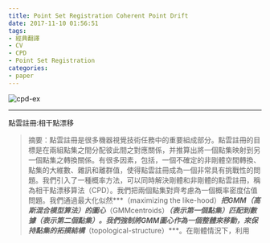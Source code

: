 ```yaml
---
title: Point Set Registration Coherent Point Drift
date: 2017-11-10 01:56:51
tags:
- 經典翻譯
- CV
- CPD
- Point Set Registration
categories:
- paper
---
```



![cpd-ex](cpd.PNG)


----------
點雲註冊:相干點漂移

>摘要：點雲註冊是很多機器視覺技術任務中的重要組成部分。點雲註冊的目標是在兩組點集之間分配彼此間之對應關係，并推算出將一個點集映射到另一個點集之轉換關係。有很多因素，包括，一個不確定的非剛體空間轉換、點集的大維數、雜訊和離群值，使得點雲註冊成為一個非常具有挑戰性的問題。我們引入了一種概率方法，可以同時解決剛體和非剛體的點雲註冊，稱為相干點漂移算法（CPD）。我們把兩個點集對齊考慮為一個概率密度估值問題。我們通過最大化似然***（maximizing the like-hood）***把GMM（高斯混合模型算法）的圖心***（GMMcentroids）***（表示第一個點集）匹配到數據（表示第二個點集）。我們強制將GMM圖心作為一個整體來移動，來保持點集的拓撲結構***（topological-structure）***。在剛體情況下，利用
